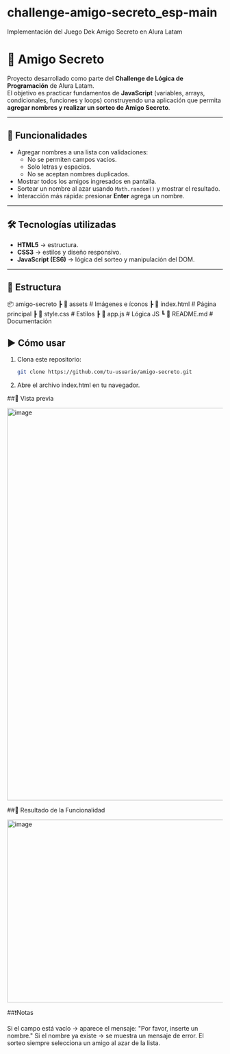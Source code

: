 # challenge-amigo-secreto_esp-main
Implementación del Juego Dek Amigo Secreto en Alura Latam

# 🎁 Amigo Secreto

Proyecto desarrollado como parte del **Challenge de Lógica de Programación** de Alura Latam.  
El objetivo es practicar fundamentos de **JavaScript** (variables, arrays, condicionales, funciones y loops) construyendo una aplicación que permita **agregar nombres y realizar un sorteo de Amigo Secreto**.

---

## 🚀 Funcionalidades
- Agregar nombres a una lista con validaciones:
  - No se permiten campos vacíos.
  - Solo letras y espacios.
  - No se aceptan nombres duplicados.
- Mostrar todos los amigos ingresados en pantalla.
- Sortear un nombre al azar usando `Math.random()` y mostrar el resultado.
- Interacción más rápida: presionar **Enter** agrega un nombre.

---

## 🛠️ Tecnologías utilizadas
- **HTML5** → estructura.  
- **CSS3** → estilos y diseño responsivo.  
- **JavaScript (ES6)** → lógica del sorteo y manipulación del DOM.  

---

## 📂 Estructura
📦 amigo-secreto
┣ 📂 assets # Imágenes e íconos
┣ 📜 index.html # Página principal
┣ 📜 style.css # Estilos
┣ 📜 app.js # Lógica JS
┗ 📜 README.md # Documentación

## ▶️ Cómo usar
1. Clona este repositorio:  
   ```bash
   git clone https://github.com/tu-usuario/amigo-secreto.git
2. Abre el archivo index.html en tu navegador.

##📸 Vista previa

<img width="1875" height="915" alt="image" src="https://github.com/user-attachments/assets/f8f37c7b-d749-4fcd-83be-a400533d4584" />

##📸 Resultado de la Funcionalidad

<img width="642" height="426" alt="image" src="https://github.com/user-attachments/assets/22cef2ce-9b45-457d-981a-66a2999e2f8e" />

##❗Notas

Si el campo está vacío → aparece el mensaje: "Por favor, inserte un nombre." 
Si el nombre ya existe → se muestra un mensaje de error. 
El sorteo siempre selecciona un amigo al azar de la lista. 


